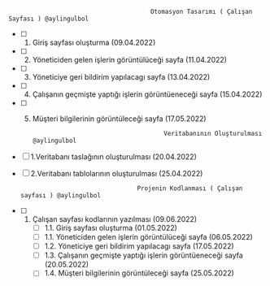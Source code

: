                                            Otomasyon Tasarımı ( Çalışan Sayfası ) @aylingulbol
                                           
- [ ] 1. Giriş sayfası oluşturma (09.04.2022)
- [ ] 2. Yöneticiden gelen işlerin görüntülüceği sayfa (11.04.2022)
- [ ] 3. Yöneticiye geri bildirim yapılacagı sayfa (13.04.2022)
- [ ] 4. Çalışanın geçmişte yaptığı işlerin görüntüeneceği sayfa (15.04.2022)
- [ ] 5. Müşteri bilgilerinin görüntüleceği sayfa (17.05.2022)
 
                                             Veritabanının Oluşturulması @aylingulbol
 
 - [ ] 1.Veritabanı taslağının oluşturulması (20.04.2022)
 - [ ] 2.Veritabanı tablolarının oluşturulması (25.04.2022)
 
                                       Projenin Kodlanması ( Çalışan sayfası ) @aylingulbol
                                       
 - [ ] 1. Çalışan sayfası kodlarının yazılması (09.06.2022)
      - [ ] 1.1. Giriş sayfası oluşturma (01.05.2022)
      - [ ] 1.1. Yöneticiden gelen işlerin görüntülüceği sayfa (06.05.2022)
      - [ ] 1.2. Yöneticiye geri bildirim yapılacagı sayfa (17.05.2022)
      - [ ] 1.3. Çalışanın geçmişte yaptığı işlerin görüntüeneceği sayfa (20.05.2022)
      - [ ] 1.4. Müşteri bilgilerinin görüntüleceği sayfa (25.05.2022)
